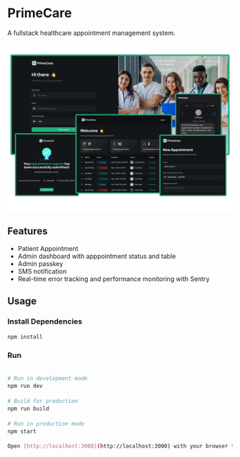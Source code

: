 # PrimeCare

A fullstack healthcare appointment management system.

<img src='/public/assets/images/primecare-showcase.png' alt='PrimeCare'>

## Features

- Patient Appointment
- Admin dashboard with apppointment status and table
- Admin passkey
- SMS notification
- Real-time error tracking and performance monitoring with Sentry

## Usage

### Install Dependencies

```bash
npm install
```

### Run

```bash

# Run in development mode
npm run dev

# Build for production
npm run build

# Run in production mode
npm start

Open [http://localhost:3000](http://localhost:3000) with your browser to see the result.
```
